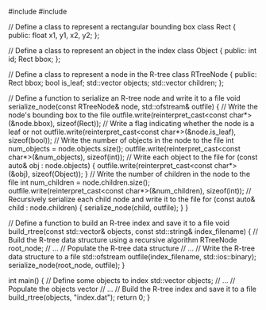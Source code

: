 #include <fstream>
#include <vector>

// Define a class to represent a rectangular bounding box
class Rect {
public:
    float x1, y1, x2, y2;
};

// Define a class to represent an object in the index
class Object {
public:
    int id;
    Rect bbox;
};

// Define a class to represent a node in the R-tree
class RTreeNode {
public:
    Rect bbox;
    bool is_leaf;
    std::vector<Object> objects;
    std::vector<RTreeNode> children;
};

// Define a function to serialize an R-tree node and write it to a file
void serialize_node(const RTreeNode& node, std::ofstream& outfile) {
    // Write the node's bounding box to the file
    outfile.write(reinterpret_cast<const char*>(&node.bbox), sizeof(Rect));
    // Write a flag indicating whether the node is a leaf or not
    outfile.write(reinterpret_cast<const char*>(&node.is_leaf), sizeof(bool));
    // Write the number of objects in the node to the file
    int num_objects = node.objects.size();
    outfile.write(reinterpret_cast<const char*>(&num_objects), sizeof(int));
    // Write each object to the file
    for (const auto& obj : node.objects) {
        outfile.write(reinterpret_cast<const char*>(&obj), sizeof(Object));
    }
    // Write the number of children in the node to the file
    int num_children = node.children.size();
    outfile.write(reinterpret_cast<const char*>(&num_children), sizeof(int));
    // Recursively serialize each child node and write it to the file
    for (const auto& child : node.children) {
        serialize_node(child, outfile);
    }
}

// Define a function to build an R-tree index and save it to a file
void build_rtree(const std::vector<Object>& objects, const std::string& index_filename) {
    // Build the R-tree data structure using a recursive algorithm
    RTreeNode root_node;
    // ...
    // Populate the R-tree data structure
    // ...
    // Write the R-tree data structure to a file
    std::ofstream outfile(index_filename, std::ios::binary);
    serialize_node(root_node, outfile);
}

int main() {
    // Define some objects to index
    std::vector<Object> objects;
    // ...
    // Populate the objects vector
    // ...
    // Build the R-tree index and save it to a file
    build_rtree(objects, "index.dat");
    return 0;
}
